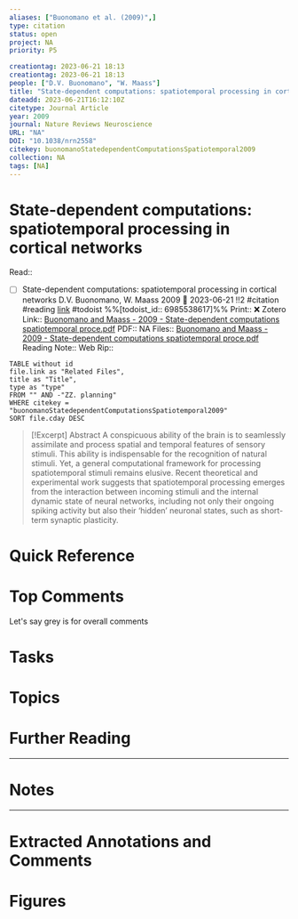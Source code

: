 ```yaml
---
aliases: ["Buonomano et al. (2009)",]
type: citation
status: open
project: NA
priority: P5

creationtag: 2023-06-21 18:13
creationtag: 2023-06-21 18:13
people: ["D.V. Buonomano", "W. Maass"]
title: "State-dependent computations: spatiotemporal processing in cortical networks"
dateadd: 2023-06-21T16:12:10Z
citetype: Journal Article
year: 2009
journal: Nature Reviews Neuroscience
URL: "NA"
DOI: "10.1038/nrn2558"
citekey: buonomanoStatedependentComputationsSpatiotemporal2009
collection: NA
tags: [NA]
---
```


# State-dependent computations: spatiotemporal processing in cortical networks
Read:: 
- [ ] State-dependent computations: spatiotemporal processing in cortical networks D.V. Buonomano, W. Maass 2009 🛫 2023-06-21 !!2 #citation #reading [link](https://todoist.com/showTask?id=6985538617) #todoist %%[todoist_id:: 6985538617]%%
Print::  ❌
Zotero Link:: [Buonomano and Maass - 2009 - State-dependent computations spatiotemporal proce.pdf](zotero://open-pdf/library/items/35VG36YI)
PDF:: NA
Files:: [Buonomano and Maass - 2009 - State-dependent computations spatiotemporal proce.pdf](file:///C:%5CUsers%5Cmichaelt%5CInsync%5Cm@tarlton.info%5CGoogle%20Drive%5C06.%20Zotero%5Cstorage%5C35VG36YI%5CBuonomano%20and%20Maass%20-%202009%20-%20State-dependent%20computations%20spatiotemporal%20proce.pdf)
Reading Note:: 
Web Rip:: 

```dataview
TABLE without id
file.link as "Related Files",
title as "Title",
type as "type"
FROM "" AND -"ZZ. planning"
WHERE citekey = "buonomanoStatedependentComputationsSpatiotemporal2009" 
SORT file.cday DESC
```


> [!Excerpt] Abstract
> A conspicuous ability of the brain is to seamlessly assimilate and process spatial and temporal features of sensory stimuli. This ability is indispensable for the recognition of natural stimuli. Yet, a general computational framework for processing spatiotemporal stimuli remains elusive. Recent theoretical and experimental work suggests that spatiotemporal processing emerges from the interaction between incoming stimuli and the internal dynamic state of neural networks, including not only their ongoing spiking activity but also their ‘hidden’ neuronal states, such as short-term synaptic plasticity.


# Quick Reference

# Top Comments
Let's say grey is for overall comments
 

# Tasks

# Topics


# Further Reading 
 

----
# Notes


----
# Extracted Annotations and Comments


# Figures